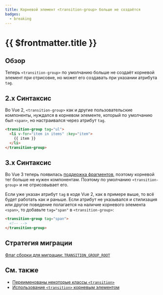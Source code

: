 ```yaml
---
title: Корневой элемент <transition-group> больше не создаётся
badges:
  - breaking
---
```


# {{ $frontmatter.title }} <MigrationBadges :badges="$frontmatter.badges" />

## Обзор

Теперь `<transition-group>` по умолчанию больше не создаёт корневой элемент при отрисовке, но может его создавать при указании атрибута `tag`.

## 2.x Синтаксис

Во Vue 2, `<transition-group>` как и другие пользовательские компоненты, нуждался в корневом элементе, который по умолчанию был `<span>`, но настраивался через атрибут `tag`.

```html
<transition-group tag="ul">
  <li v-for="item in items" :key="item">
    {{ item }}
  </li>
</transition-group>
```

## 3.x Синтаксис

Во Vue 3 теперь появилась [поддержка фрагментов](../new/fragments.html), поэтому корневой тег больше не нужен компонентам. Поэтому по умолчанию `<transition-group>` и не отрисовывает его.

Если уже указан атрибут `tag` в коде Vue 2, как в примере выше, то всё будет работать как и раньше. Если атрибут не указывался и стилизация или другое поведение полагается на наличие корневого элемента `<span>`, то добавьте `tag="span"` в `<transition-group>`:

```html
<transition-group tag="span">
  <!-- -->
</transition-group>
```

## Стратегия миграции

[Флаг сборки для миграции: `TRANSITION_GROUP_ROOT`](../migration-build.html#compat-configuration)

## См. также

- [Переименованы некоторые классы `<transition>`](./transition.html)
- [Использование `<transition>` корневым элементом](./transition-as-root.html)
